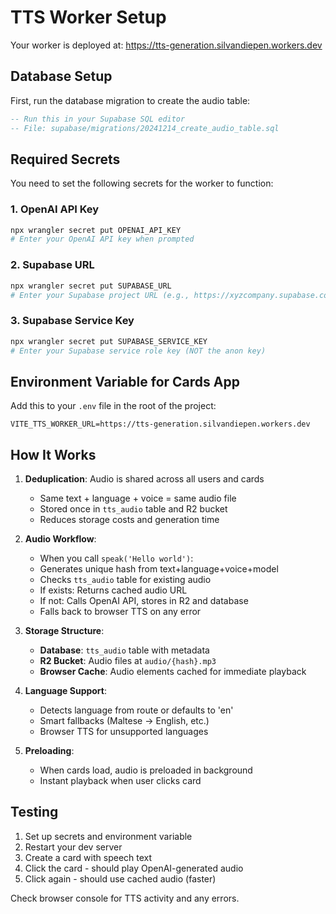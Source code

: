 # TTS Worker Setup

Your worker is deployed at: https://tts-generation.silvandiepen.workers.dev

## Database Setup

First, run the database migration to create the audio table:
```sql
-- Run this in your Supabase SQL editor
-- File: supabase/migrations/20241214_create_audio_table.sql
```

## Required Secrets

You need to set the following secrets for the worker to function:

### 1. OpenAI API Key
```bash
npx wrangler secret put OPENAI_API_KEY
# Enter your OpenAI API key when prompted
```

### 2. Supabase URL
```bash
npx wrangler secret put SUPABASE_URL
# Enter your Supabase project URL (e.g., https://xyzcompany.supabase.co)
```

### 3. Supabase Service Key
```bash
npx wrangler secret put SUPABASE_SERVICE_KEY
# Enter your Supabase service role key (NOT the anon key)
```

## Environment Variable for Cards App

Add this to your `.env` file in the root of the project:
```
VITE_TTS_WORKER_URL=https://tts-generation.silvandiepen.workers.dev
```

## How It Works

1. **Deduplication**: Audio is shared across all users and cards
   - Same text + language + voice = same audio file
   - Stored once in `tts_audio` table and R2 bucket
   - Reduces storage costs and generation time

2. **Audio Workflow**:
   - When you call `speak('Hello world')`:
   - Generates unique hash from text+language+voice+model
   - Checks `tts_audio` table for existing audio
   - If exists: Returns cached audio URL
   - If not: Calls OpenAI API, stores in R2 and database
   - Falls back to browser TTS on any error

3. **Storage Structure**:
   - **Database**: `tts_audio` table with metadata
   - **R2 Bucket**: Audio files at `audio/{hash}.mp3`
   - **Browser Cache**: Audio elements cached for immediate playback

4. **Language Support**:
   - Detects language from route or defaults to 'en'
   - Smart fallbacks (Maltese → English, etc.)
   - Browser TTS for unsupported languages

5. **Preloading**: 
   - When cards load, audio is preloaded in background
   - Instant playback when user clicks card

## Testing

1. Set up secrets and environment variable
2. Restart your dev server
3. Create a card with speech text
4. Click the card - should play OpenAI-generated audio
5. Click again - should use cached audio (faster)

Check browser console for TTS activity and any errors.